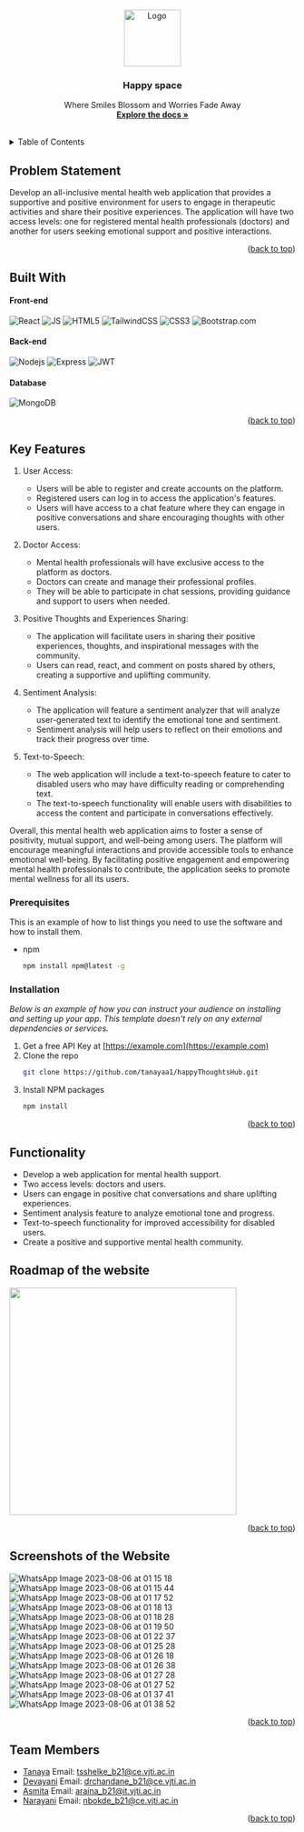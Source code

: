 <!-- Improved compatibility of back to top link: See: https://github.com/othneildrew/Best-README-Template/pull/73 -->
<a name="readme-top"></a>
<!--
*** Thanks for checking out the Best-README-Template. If you have a suggestion
*** that would make this better, please fork the repo and create a pull request
*** or simply open an issue with the tag "enhancement".
*** Don't forget to give the project a star!
*** Thanks again! Now go create something AMAZING! :D
-->



<!-- PROJECT SHIELDS -->
<!--
*** I'm using markdown "reference style" links for readability.
*** Reference links are enclosed in brackets [ ] instead of parentheses ( ).
*** See the bottom of this document for the declaration of the reference variables
*** for contributors-url, forks-url, etc. This is an optional, concise syntax you may use.
*** https://www.markdownguide.org/basic-syntax/#reference-style-links
-->

<!-- PROJECT LOGO -->
<br />
<div align="center">

<img src="https://github.com/tanayaa1/happyThoughtsHub/assets/116104916/c1d4edb0-e0f6-445e-9d5b-a9667c1ff873" alt="Logo" height="100">
  <h3 align="center">Happy space</h3>

  <p align="center">
    Where Smiles Blossom and Worries Fade Away
    <br />
    <a href="https://github.com/othneildrew/Best-README-Template"><strong>Explore the docs »</strong></a>
    <br />
    <br />
  </p>
</div>



<!-- TABLE OF CONTENTS -->
<details>
  <summary>Table of Contents</summary>
  <ol>
    <li>
      <a href="#about-the-project">Problem Statement</a>
      <ul>
        <li><a href="#built-with">Built With</a></li>
      </ul>
    </li>
    <li>
      <a href="#getting-started">Key Features</a>
    </li>
    <li><a href="#usage">Functionality</a></li>
    <li><a href="#roadmap">Roadmap</a></li>
    <li><a href="#contributing">Contributing</a></li>
    <li><a href="#license">License</a></li>
    <li><a href="#contact">Contact</a></li>
    <li><a href="#acknowledgments">Acknowledgments</a></li>
  </ol>
</details>



<!-- ABOUT THE PROJECT -->
## Problem Statement

Develop an all-inclusive mental health web application that provides a supportive and positive environment for users to engage in therapeutic activities and share their positive experiences. The application will have two access levels: one for registered mental health professionals (doctors) and another for users seeking emotional support and positive interactions.


<p align="right">(<a href="#readme-top">back to top</a>)</p>



## Built With

#### Front-end

![React](https://img.shields.io/badge/-React-61DAFB?style=flat-square&logo=react&logoColor=ffffff)
![JS](https://img.shields.io/badge/JavaScript-323330?style=for-the-badge&logo=javascript&logoColor=F7DF1E)
![HTML5](https://img.shields.io/badge/HTML5-E34F26?style=for-the-badge&logo=html5&logoColor=white)
![TailwindCSS](https://camo.githubusercontent.com/5d16e7fdd964ebca50ca82d6c8b081045630340427c463f4470050acd4e50ef3/68747470733a2f2f696d672e736869656c64732e696f2f7374617469632f76313f7374796c653d666f722d7468652d6261646765266d6573736167653d5461696c77696e642b43535326636f6c6f723d323232323232266c6f676f3d5461696c77696e642b435353266c6f676f436f6c6f723d303642364434266c6162656c3d)
![CSS3](https://img.shields.io/badge/CSS3-1572B6?style=for-the-badge&logo=css3&logoColor=white)
![Bootstrap.com](https://img.shields.io/badge/Bootstrap-563D7C?style=for-the-badge&logo=bootstrap&logoColor=white)


#### Back-end

![Nodejs](https://img.shields.io/badge/-Nodejs-339933?style=flat-square&logo=Node.js&logoColor=ffffff)
![Express](https://img.shields.io/badge/express.js-%23404d59.svg?style=flat-square&logo=express&logoColor=%2361DAFB)
![JWT](https://img.shields.io/badge/JWT-000000?style=for-the-badge&logo=JSON%20web%20tokens&logoColor=white)

#### Database
![MongoDB](https://img.shields.io/badge/MongoDB-%234ea94b.svg?style=flat-square&logo=mongodb&logoColor=white)

<p align="right">(<a href="#readme-top">back to top</a>)</p>

<!-- GETTING STARTED -->
## Key Features

1. User Access:
   - Users will be able to register and create accounts on the platform.
   - Registered users can log in to access the application's features.
   - Users will have access to a chat feature where they can engage in positive conversations and share encouraging thoughts with other users.

2. Doctor Access:
   - Mental health professionals will have exclusive access to the platform as doctors.
   - Doctors can create and manage their professional profiles.
   - They will be able to participate in chat sessions, providing guidance and support to users when needed.

3. Positive Thoughts and Experiences Sharing:
   - The application will facilitate users in sharing their positive experiences, thoughts, and inspirational messages with the community.
   - Users can read, react, and comment on posts shared by others, creating a supportive and uplifting community.

4. Sentiment Analysis:
   - The application will feature a sentiment analyzer that will analyze user-generated text to identify the emotional tone and sentiment.
   - Sentiment analysis will help users to reflect on their emotions and track their progress over time.

5. Text-to-Speech:
   - The web application will include a text-to-speech feature to cater to disabled users who may have difficulty reading or comprehending text.
   - The text-to-speech functionality will enable users with disabilities to access the content and participate in conversations effectively.

Overall, this mental health web application aims to foster a sense of positivity, mutual support, and well-being among users. The platform will encourage meaningful interactions and provide accessible tools to enhance emotional well-being. By facilitating positive engagement and empowering mental health professionals to contribute, the application seeks to promote mental wellness for all its users.

### Prerequisites

This is an example of how to list things you need to use the software and how to install them.
* npm
  ```sh
  npm install npm@latest -g
  ```

### Installation

_Below is an example of how you can instruct your audience on installing and setting up your app. This template doesn't rely on any external dependencies or services._

1. Get a free API Key at [https://example.com](https://example.com)
2. Clone the repo
   ```sh
   git clone https://github.com/tanayaa1/happyThoughtsHub.git
   ```
3. Install NPM packages
   ```sh
   npm install
   ```
<p align="right">(<a href="#readme-top">back to top</a>)</p>



<!-- USAGE EXAMPLES -->
## Functionality

- Develop a web application for mental health support.
- Two access levels: doctors and users.
- Users can engage in positive chat conversations and share uplifting experiences.
- Sentiment analysis feature to analyze emotional tone and progress.
- Text-to-speech functionality for improved accessibility for disabled users.
- Create a positive and supportive mental health community.



<!-- ROADMAP -->
## Roadmap of the website
<img src="https://github.com/tanayaa1/happyThoughtsHub/assets/116104916/ee4106c2-6906-412c-bc78-9c7e37798921" height="400"/>

<p align="right">(<a href="#readme-top">back to top</a>)</p>

<!-- CONTRIBUTING -->
## Screenshots of the Website

![WhatsApp Image 2023-08-06 at 01 15 18](https://github.com/tanayaa1/happyThoughtsHub/assets/116104916/6e5e7df7-23d4-4796-9eb9-6866697e05e7)
![WhatsApp Image 2023-08-06 at 01 15 44](https://github.com/tanayaa1/happyThoughtsHub/assets/116104916/73a65283-23cd-40e7-a8ca-378f9dd60276)
![WhatsApp Image 2023-08-06 at 01 17 52](https://github.com/tanayaa1/happyThoughtsHub/assets/116104916/92ee54ee-76ab-41b6-9142-21ca8dcfac79)
![WhatsApp Image 2023-08-06 at 01 18 13](https://github.com/tanayaa1/happyThoughtsHub/assets/116104916/ac963981-c177-4bb0-a693-5f7dfa1361d8)
![WhatsApp Image 2023-08-06 at 01 18 28](https://github.com/tanayaa1/happyThoughtsHub/assets/116104916/274a0a24-7eff-4422-88f1-3abd323a7f47)
![WhatsApp Image 2023-08-06 at 01 19 50](https://github.com/tanayaa1/happyThoughtsHub/assets/116104916/f1b1499f-01b6-4a61-ab19-cba4ac49a18e)
![WhatsApp Image 2023-08-06 at 01 22 37](https://github.com/tanayaa1/happyThoughtsHub/assets/116104916/6218adb0-0b54-4b08-bb62-12ae03dc70bd)
![WhatsApp Image 2023-08-06 at 01 25 28](https://github.com/tanayaa1/happyThoughtsHub/assets/116104916/78be4425-2512-44ef-a416-87f3f7d19c40)
![WhatsApp Image 2023-08-06 at 01 26 18](https://github.com/tanayaa1/happyThoughtsHub/assets/116104916/114488d2-1f71-4e34-8b0f-44883eba5388)
![WhatsApp Image 2023-08-06 at 01 26 38](https://github.com/tanayaa1/happyThoughtsHub/assets/116104916/b0ef11f1-4419-443e-b938-1403594cd641)
![WhatsApp Image 2023-08-06 at 01 27 28](https://github.com/tanayaa1/happyThoughtsHub/assets/116104916/7c0a5283-3019-425b-9b50-39d311fd2857)
![WhatsApp Image 2023-08-06 at 01 27 52](https://github.com/tanayaa1/happyThoughtsHub/assets/116104916/4143959a-8575-456f-8dc9-4304c1c5e2b7)
![WhatsApp Image 2023-08-06 at 01 37 41](https://github.com/tanayaa1/happyThoughtsHub/assets/116104916/72fe66f1-c74e-4f4f-961c-bfb0dcc42cae)
![WhatsApp Image 2023-08-06 at 01 38 52](https://github.com/tanayaa1/happyThoughtsHub/assets/116104916/cd9c466c-e2a4-42c3-82d1-6594dafeab22)

<p align="right">(<a href="#readme-top">back to top</a>)</p>

<!-- ACKNOWLEDGMENTS -->
## Team Members

- [Tanaya](https://github.com/tanayaa1) Email: tsshelke_b21@ce.vjti.ac.in
- [Devayani](https://github.com/devayani03) Email: drchandane_b21@ce.vjti.ac.in
- [Asmita](https://github.com/AsmitaRaina) Email: araina_b21@it.vjti.ac.in
- [Narayani](https://github.com/narayanibokde9) Email: nbokde_b21@ce.vjti.ac.in

<p align="right">(<a href="#readme-top">back to top</a>)</p>



<!-- MARKDOWN LINKS & IMAGES -->
<!-- https://www.markdownguide.org/basic-syntax/#reference-style-links -->
[contributors-shield]: https://img.shields.io/github/contributors/othneildrew/Best-README-Template.svg?style=for-the-badge
[contributors-url]: https://github.com/othneildrew/Best-README-Template/graphs/contributors
[forks-shield]: https://img.shields.io/github/forks/othneildrew/Best-README-Template.svg?style=for-the-badge
[forks-url]: https://github.com/othneildrew/Best-README-Template/network/members
[stars-shield]: https://img.shields.io/github/stars/othneildrew/Best-README-Template.svg?style=for-the-badge
[stars-url]: https://github.com/othneildrew/Best-README-Template/stargazers
[issues-shield]: https://img.shields.io/github/issues/othneildrew/Best-README-Template.svg?style=for-the-badge
[issues-url]: https://github.com/othneildrew/Best-README-Template/issues
[license-shield]: https://img.shields.io/github/license/othneildrew/Best-README-Template.svg?style=for-the-badge
[license-url]: https://github.com/othneildrew/Best-README-Template/blob/master/LICENSE.txt
[linkedin-shield]: https://img.shields.io/badge/-LinkedIn-black.svg?style=for-the-badge&logo=linkedin&colorB=555
[linkedin-url]: https://linkedin.com/in/othneildrew
[product-screenshot]: images/screenshot.png
[Next.js]: https://img.shields.io/badge/next.js-000000?style=for-the-badge&logo=nextdotjs&logoColor=white
[Next-url]: https://nextjs.org/
[React.js]: https://img.shields.io/badge/React-20232A?style=for-the-badge&logo=react&logoColor=61DAFB
[React-url]: https://reactjs.org/
[Vue.js]: https://img.shields.io/badge/Vue.js-35495E?style=for-the-badge&logo=vuedotjs&logoColor=4FC08D
[Vue-url]: https://vuejs.org/
[Angular.io]: https://img.shields.io/badge/Angular-DD0031?style=for-the-badge&logo=angular&logoColor=white
[Angular-url]: https://angular.io/
[Svelte.dev]: https://img.shields.io/badge/Svelte-4A4A55?style=for-the-badge&logo=svelte&logoColor=FF3E00
[Svelte-url]: https://svelte.dev/
[Laravel.com]: https://img.shields.io/badge/Laravel-FF2D20?style=for-the-badge&logo=laravel&logoColor=white
[Laravel-url]: https://laravel.com
[Bootstrap.com]: https://img.shields.io/badge/Bootstrap-563D7C?style=for-the-badge&logo=bootstrap&logoColor=white
[Bootstrap-url]: https://getbootstrap.com
[JQuery.com]: https://img.shields.io/badge/jQuery-0769AD?style=for-the-badge&logo=jquery&logoColor=white
[JQuery-url]: https://jquery.com 
